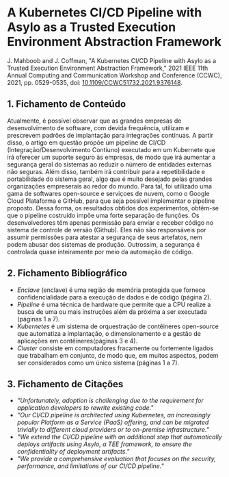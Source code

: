 # A Kubernetes CI/CD Pipeline with Asylo as a Trusted Execution Environment Abstraction Framework

J. Mahboob and J. Coffman, "A Kubernetes CI/CD Pipeline with Asylo as a Trusted Execution Environment Abstraction Framework," 2021 IEEE 11th Annual Computing and Communication Workshop and Conference (CCWC), 2021, pp. 0529-0535, doi: [10.1109/CCWC51732.2021.9376148](https://doi.org/10.1109/CCWC51732.2021.9376148).

## 1. Fichamento de Conteúdo

Atualmente, é possível observar que as grandes empresas de desenvolvimento de software, com devida frequência, utilizam e prescrevem padrões de implantação para integrações contínuas. A partir disso, o artigo em questão propõe um pipeline de CI/CD (Integração/Desenvolvimento Contíuno) executado em um Kubernete que irá oferecer um suporte seguro às empresas, de modo que irá aumentar a segurança geral do sistemas ao reduzir o número de entidades externas não seguras. Além disso, também irá contribuir para a repetibilidade e portabilidade do sistema geral, algo que é muito desejado pelas grandes organizações empreserais ao redor do mundo. Para tal, foi utilizado uma gama de softwares open-source e serviçoes de nuvem, como o Google Cloud Plataforma e GitHub, para que seja possível implementar o pipeline proposto. Dessa forma, os resultados obtidos dos experimentos, obtêm-se que o pipeline costruído impõe uma forte separação de funções. Os desenvolvedores têm apenas permissão para enviar e receber código no sistema de controle de versão (Github). Eles não são responsáveis por assumir permissões para atestar a segurança de seus artefatos, nem podem abusar dos sistemas de produção. Outrossim, a segurança é controlada quase inteiramente por meio da automação de código.

## 2. Fichamento Bibliográfico
* _Enclave_ (enclave) é uma região de memória protegida que fornece confidencialidade para a execução de dados e de código (página 2).
* _Pipeline_ é uma técnica de hardware que permite que a CPU realize a busca de uma ou mais instruções além da próxima a ser executada (páginas 1 a 7).
* _Kubernetes_ é um sistema de orquestração de contêineres open-source que automatiza a implantação, o dimensionamento e a gestão de aplicações em contêineres(páginas 3 e 4).
* _Cluster_ consiste em computadores fracamente ou fortemente ligados que trabalham em conjunto, de modo que, em muitos aspectos, podem ser considerados como um único sistema (páginas 1 a 7).

## 3. Fichamento de Citações
* _"Unfortunately, adoption is challenging due to the requirement for application developers to rewrite existing code."_
* _"Our CI/CD pipeline is architected using Kubernetes, an increasingly popular Platform as a Service (PaaS) offering, and can be migrated trivially to different cloud providers or to on-premise infrastructure."_
* _"We extend the CI/CD pipeline with an additional step that automatically deploys artifacts using Asylo, a TEE framework, to ensure the confidentiality of deployment artifacts."_
* _"We provide a comprehensive evaluation that focuses on the security, performance, and limitations of our CI/CD pipeline."_

